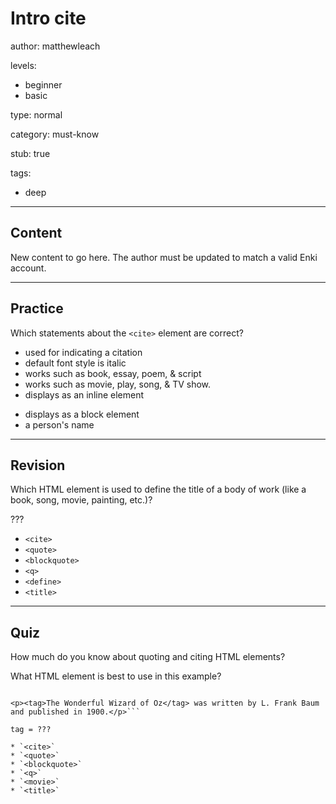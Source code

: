 # Intro cite
author: matthewleach

levels:
  - beginner
  - basic

type: normal

category: must-know

stub: true


tags:
  - deep


---
## Content

New content to go here. The author must be updated to match a valid Enki account.

---
## Practice

Which statements about the `<cite>` element are correct?

+ used for indicating a citation
+ default font style is italic
+ works such as book, essay, poem, & script
+ works such as movie, play, song, & TV show.
+ displays as an inline element
- displays as a block element
- a person's name

---
## Revision

Which HTML element is used to define the title of a body of work (like a book, song, movie, painting, etc.)?

???

* `<cite>`
* `<quote>`
* `<blockquote>`
* `<q>`
* `<define>`
* `<title>`

---
## Quiz

How much do you know about quoting and citing HTML elements?

What HTML element is best to use in this example?

```<p>The 1939 movie <tag>The Wizard of Oz</tag> was originally filmed in both sepia-toned black-and-white and Technicolor.</p>

<p><tag>The Wonderful Wizard of Oz</tag> was written by L. Frank Baum and published in 1900.</p>```

tag = ???

* `<cite>`
* `<quote>`
* `<blockquote>`
* `<q>`
* `<movie>`
* `<title>`


